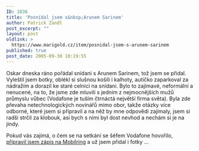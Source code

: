 ```yaml
---
ID: 1836
title: 'Posnídal jsem s&nbsp;Arunem Sarinem'
author: Patrick Zandl
post_excerpt: ""
layout: post
oldlink: >
  https://www.marigold.cz/item/posnidal-jsem-s-arunem-sarinem
published: true
post_date: 2005-09-30 10:19:55
---
```

<p>Oskar dneska ráno pořádal snídani s Arunem Sarinem, tož jsem se přidal. Vyleštil jsem botky, oblékl si slušnou košili i kalhoty, autíčko zaparkoval za nádražím a dorazil ke staré celnici na snídani. Bylo to zajímavé, neformální a nenucené, na to, že jsme zde mluvili s jedním z nejmocnějších mužů průmyslu vůbec (Vodafone je tuším čtrnáctá největší firma světa).  Byla zde převaha netechnologických novinářů mimo obor, takže otázky více odborné, které jsem si připravil a na něž by mne odpovědi zajímaly, jsem si radši strčil za klobouk, asi bych s nimi byl dost nevhod a nechám si je na jindy. </p>

<p>Pokud vás zajímá, o čem se na setkání se šéfem Vodafone hovořilo, <a href="http://www.mobilring.cz/">připravil jsem zápis na Mobilring</a> a už jsem přidal i fotky ...
</p>
